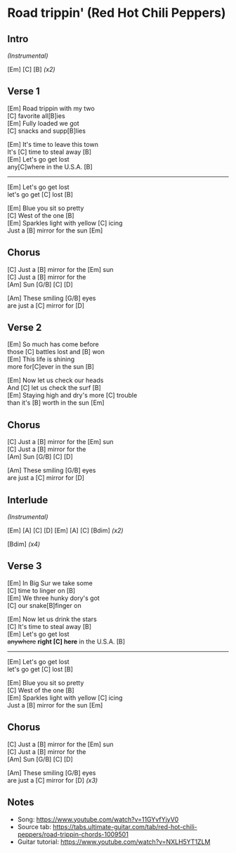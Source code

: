 # Road trippin' (Red Hot Chili Peppers)

## Intro

_(Instrumental)_

[Em] [C] [B] _(x2)_
 
## Verse 1

[Em] Road trippin with my two  
[C] favorite all[B]ies  
[Em] Fully loaded we got  
[C] snacks and supp[B]lies

[Em] It's time to leave this town  
It's [C] time to steal away [B]  
[Em] Let's go get lost  
any[C]where in the U.S.A. [B]

---

[Em] Let's go get lost  
let's go get [C] lost [B]

[Em] Blue you sit so pretty  
[C] West of the one [B]  
[Em] Sparkles light with yellow [C] icing  
Just a [B] mirror for the sun [Em]

##  Chorus

[C] Just a [B] mirror for the [Em] sun  
[C] Just a [B] mirror for the  
[Am] Sun [G/B] [C] [D]

[Am] These smiling [G/B] eyes  
are just a [C] mirror for [D]
 
## Verse 2

[Em] So much has come before  
those [C] battles lost and [B] won  
[Em] This life is shining  
more for[C]ever in the sun [B]

[Em] Now let us check our heads  
And [C] let us check the surf [B]  
[Em] Staying high and dry's more [C] trouble  
than it's [B] worth in the sun [Em]

##  Chorus

[C] Just a [B] mirror for the [Em] sun  
[C] Just a [B] mirror for the  
[Am] Sun [G/B] [C] [D]

[Am] These smiling [G/B] eyes  
are just a [C] mirror for [D]

## Interlude

_(Instrumental)_
 
[Em] [A] [C] [D] [Em] [A] [C] [Bdim] _(x2)_
 
[Bdim] _(x4)_

## Verse 3


[Em] In Big Sur we take some  
[C] time to linger on [B]  
[Em] We three hunky dory's got  
[C] our snake[B]finger on

[Em] Now let us drink the stars  
[C] It's time to steal away [B]  
[Em] Let's go get lost  
~~anywhere~~ **right [C] here** in the U.S.A. [B]

---

[Em] Let's go get lost  
let's go get [C] lost [B]

[Em] Blue you sit so pretty  
[C] West of the one [B]  
[Em] Sparkles light with yellow [C] icing  
Just a [B] mirror for the sun [Em]

##  Chorus

[C] Just a [B] mirror for the [Em] sun  
[C] Just a [B] mirror for the  
[Am] Sun [G/B] [C] [D]

[Am] These smiling [G/B] eyes  
are just a [C] mirror for [D] _(x3)_

## Notes

- Song: <https://www.youtube.com/watch?v=11GYvfYjyV0>
- Source tab: <https://tabs.ultimate-guitar.com/tab/red-hot-chili-peppers/road-trippin-chords-1009501>
- Guitar tutorial: <https://www.youtube.com/watch?v=NXLH5YT1ZLM>
